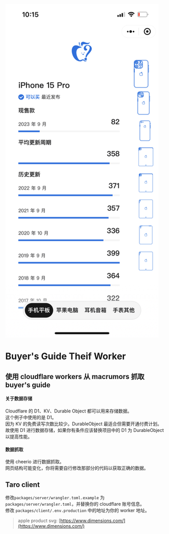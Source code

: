 <img src="screenshot.PNG" alt="screenshot" width="480"/>

# Buyer's Guide Theif Worker

## 使用 cloudflare workers 从 macrumors 抓取 buyer's guide

#### 关于数据存储

Cloudflare 的 D1、KV、Durable Object 都可以用来存储数据。  
这个例子中使用的是 D1。  
因为 KV 的免费读写次数比较少。DurableObject 最适合但需要开通付费计划。  
故使用 D1 进行数据存储，如果你有条件应该替换项目中的 D1 为 DurableObject 以提高性能。

#### 数据抓取

使用 cheerio 进行数据抓取。  
网页结构可能变化，你将需要自行修改那部分的代码以获取正确的数据。

## Taro client

修改`packages/server/wrangler.toml.example` 为 `packages/server/wrangler.toml`，并替换你的 cloudflare 账号信息。  
修改 `packages/client/.env.production` 中的地址为你的 worker 地址。

> apple product svg: [https://www.dimensions.com/](https://www.dimensions.com/)
